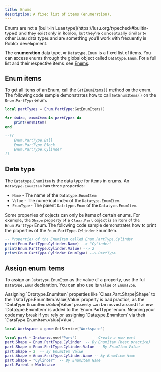 ```yaml
---
title: Enums
description: A fixed list of items (enumeration).
---
```


<Alert severity="info">
Enums are not a [built-in Luau type](https://luau.org/typecheck#builtin-types) and they exist only in Roblox, but they're conceptually similar to other Luau data types and are something you'll work with frequently in Roblox development.
</Alert>

The **enumeration** data type, or `Datatype.Enum`, is a fixed list of items. You can access enums through the global object called `Datatype.Enum`. For a full list and their respective items, see [Enums](/reference/engine/enums).

## Enum items

To get all items of an Enum, call the `GetEnumItems()` method on the enum. The following code sample demonstrates how to call `GetEnumItems()` on the `Enum.PartType` enum.

```lua
local partTypes = Enum.PartType:GetEnumItems()

for index, enumItem in partTypes do
	print(enumItem)
end

--[[
	Enum.PartType.Ball
	Enum.PartType.Block
	Enum.PartType.Cylinder
]]
```

## Data type

The `Datatype.EnumItem` is the data type for items in enums. An `Datatype.EnumItem` has three properties:

- `Name` - The name of the `Datatype.EnumItem`.
- `Value` - The numerical index of the `Datatype.EnumItem`.
- `EnumType` - The parent `Datatype.Enum` of the `Datatype.EnumItem`.

Some properties of objects can only be items of certain enums. For example, the `Shape` property of a `Class.Part` object is an item of the `Enum.PartType` Enum. The following code sample demonstrates how to print the properties of the `Enum.PartType.Cylinder` EnumItem.

```lua
-- Properties of the EnumItem called Enum.PartType.Cylinder
print(Enum.PartType.Cylinder.Name) --> "Cylinder"
print(Enum.PartType.Cylinder.Value) --> 2
print(Enum.PartType.Cylinder.EnumType) --> PartType
```

## Assign enum items

To assign an `Datatype.EnumItem` as the value of a property, use the full `Datatype.Enum` declaration. You can also use its `Value` or `EnumType`.

<Alert severity="warning">
Assigning `Datatype.EnumItem` properties like `Class.Part.Shape|Shape` to the `DataType.EnumItem.Value|Value` property is bad practice, as the `DataType.EnumItem.Value|Value` property can be moved around if a new `Datatype.EnumItem` is added to the `Enum.PartType` enum.
Meaning your code may break if you rely on assigning `Datatype.EnumItem` via their `DataType.EnumItem.Value|Value`.
</Alert>

```lua
local Workspace = game:GetService("Workspace")

local part = Instance.new("Part")		-- Create a new part
part.Shape = Enum.PartType.Cylinder  -- By EnumItem (best practice)
part.Shape = Enum.PartType.Cylinder.Value -- By EnumItem Value
part.Shape = 2  -- By EnumItem Value
part.Shape = Enum.PartType.Cylinder.Name -- By EnumItem Name
part.Shape = "Cylinder"  -- By EnumItem Name
part.Parent = Workspace
```
